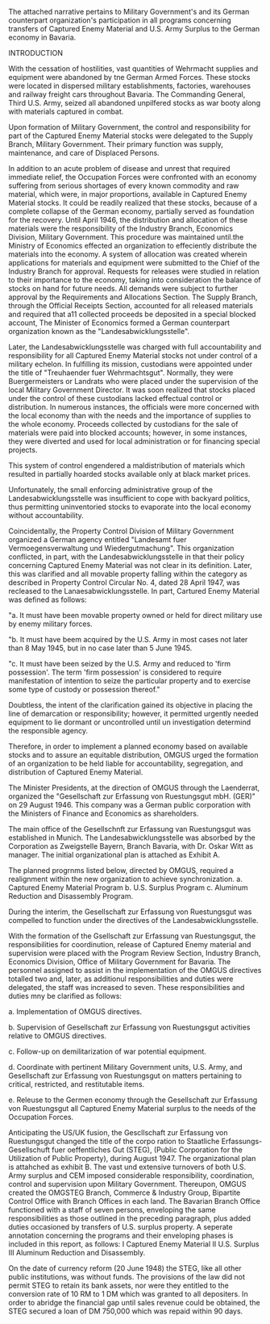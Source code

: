 The attached narrative pertains
to Military Government's and its
German counterpart organization's
participation in all programs concerning
transfers of Captured Enemy
Material and U.S. Army Surplus to
the German economy in Bavaria.

INTRODUCTION

With the cessation of hostilities, vast quantities
of Wehrmacht supplies and equipment were abandoned by tne
German Armed Forces. These stocks were located in dispersed
military establishments, factories, warehouses
and railway freight cars throughout Bavaria. The Commanding
General, Third U.S. Army, seized all abandoned
unpilfered stocks as war booty along with materials captured
in combat.

Upon formation of Military Government, the control
and responsibility for part of the Captured Enemy Material
stocks were delegated to the Supply Branch, Military Government.
Their primary function was supply, maintenance, and
care of Displaced Persons.

In addition to an acute problem of disease and unrest
that required immediate relief, the Occupation Forces were
confronted with an economy suffering from serious shortages
of every known commodity and raw material, which were, in
major proportions, available in Captured Enemy Material
stocks. It could be readily realized that these stocks,
because of a complete collapse of the German economy, partially
served as foundation for the recovery. Until April
1946, the distribution and allocation of these materials
were the responsibility of the Industry Branch, Economics
Division, Military Government. This procedure was maintained
until.the Ministry of Economics effected an organization
to effeciently distribute the materials into
the economy. A system of allocation was created wherein
applications for materials and equipment were submitted
to the Chief of the Industry Branch for approval. Requests
for releases were studied in relation to their importance
to the economy, taking into consideration the balance of
stocks on hand for future needs. All demands were subject
to further approval by the Requirements and Allocations
Section. The Supply Branch, through the Official Receipts
Section, accounted for all released materials and required
that a11 collected proceeds be deposited in a special
blocked account, The Minister of Economics formed a German
counterpart organization known as the "Landesabwicklungsstelle".

Later, the Landesabwicklungsstelle was charged with
full accountability and responsibility for all Captured
Enemy Material stocks not under control of a military
echelon. In fulfilling its mission, custodians were
appointed under the title of "Treuhaender fuer Wehrmachtsgut".
Normally, they were Buergermeisters or Landrats who
were placed under the supervision of the local Military Government Director. It was soon realized that stocks
placed under the control of these custodians lacked
effectual control or distribution. In numerous instances,
the officials were more concerned with the local
economy than with the needs and the importance of supplies
to the whole economy. Proceeds collected by custodians
for the sale of materials were paid into blocked accounts;
however, in some instances, they were diverted and used
for local administration or for financing special projects.

This system of control engendered a maldistribution
of materials which resulted in partially hoarded stocks
available only at black market prices.

Unfortunately, the small enforcing administrative
group of the Landesabwicklungsstelle was insufficient to
cope with backyard politics, thus permitting uninventoried
stocks to evaporate into the local economy without
accountability.

Coincidentally, the Property Control Division of
Military Government organized a German agency entitled
"Landesamt fuer Vermoegensverwaltung und Wiedergutmachung".
This organization conflicted, in part, with the Landesabwicklungsstelle
in that their policy concerning Captured
Enemy Material was not clear in its definition. Later,
this was clarified and all movable property falling within 
the category as described in Property Control Circular No. 4,
dated 28 April 1947, was recleased to the Lanaesabwicklungsstelle.
In part, Cartured Enemy Material was defined as follows:

"a. It must have been movable property
owned or held for direct military
use by enemy military forces.

"b. It must have beem acquired by the
U.S. Army in most cases not later
than 8 May 1945, but in no case
later than 5 June 1945.

"c. It must have been seized by the
U.S. Army and reduced to 'firm
possession'. The term 'firm
possession' is considered to require
manifestation of intention
to seize the particular property
and to exercise some type of
custody or possession thereof."

Doubtless, the intent of the clarification gained its objective
in placing the line of demarcation or responsibility;
however, it permitted urgently needed equipment to
lie dormant or uncontrolled until un investigation determind 
the responsible agency.

Therefore, in order to implement a planned economy
based on available stocks and to assure an equitable
distribution, OMGUS urged the formation of an organization
to be held liable for accountability, segregation, and
distribution of Captured Enemy Material.

The Minister Presidents, at the direction of OMGUS
through the Laenderrat, organized the "Gesellschaft zur
Erfassung von Ruestungsgut mbH. (GER)" on 29 August 1946.
This company was a German public corporation with the
Ministers of Finance and Economics as shareholders.

The main office of the Gesellschnft zur Erfassung
van Ruestungsgut was established in Munich. The Landesabwicklungsstelle
was absorbed by the Corporation as
Zweigstelle Bayern, Branch Bavaria, with Dr. Oskar Witt
as manager. The initial organizational plan is attached
as Exhibit A.

The planned progrnms listed below, directed by OMGUS,
required a realignment within the new organization to
achieve synchronization.
a. Captured Enemy Material Program
b. U.S. Surplus Program
c. Aluminum Reduction and Disassembly
Program.

During the interim, the Gesellschaft zur Erfassung
von Ruestungsgut was compelled to function under the 
directives of the Landesabwicklungsstelle.

With the formation of the Gsellschaft zur Erfassung
van Ruestungsgut, the responsibilities for coordinution, release
of Captured Enemy material and supervision were
placed with the Program Review Section, Industry Branch,
Economics Division, Office of Military Government for
Bavaria. The personnel assigned to assist in the implementation 
of the OMGUS directives totalled two and, later,
as additionul responsibilities and duties were delegated,
the staff was increased to seven. These responsibilities
and duties mny be clarified as follows:

a. Implementation of OMGUS directives.

b. Supervision of Gesellschaft zur
Erfassung von Ruestungsgut activities
relative to OMGUS directives.

c. Follow-up on demilitarization of
war potential equipment.

d. Coordinate with pertinent Military
Government units, U.S. Army, and
Gesellschaft zur Erfassung von
Ruestungsgut on matters pertaining
to critical, restricted, and restitutable
items.

e. Releuse to the Germen economy
through the Gesellschaft zur
Erfassung von Ruestungsgut
all Captured Enemy Material
surplus to the needs of the
Occupation Forces.

Anticipating the US/UK fusion, the Gescllschaft zur
Erfassung von Ruestungsgut changed the title of the corpo
ration to Staatliche Erfassungs-Gesellschuft fuer
oeffentliches Gut (STEG), (Public Corporation for the
Utilization of Public Property), during August 1947.
The organizational plan is attahched as exhibit B.
The vast und extensive turnovers of both U.S. Army
surplus and CEM imposed considerable responsibility, coordination,
control and supervision upon Military Government.
Thereupon, OMGUS created the OMGSTEG Branch,
Commerce & Industry Group, Bipartite Control Office with
Branch Offices in each land. The Bavarian Branch Office
functioned with a staff of seven persons, enveloping the
same responsibilities as those outlined in the preceding
paragraph, plus added duties occasioned by transfers of
U.S. surplus property. A seperate annotation concerning
the programs and their enveloping phases is included in
this report, as follows:
I Captured Enemy Material
II U.S. Surplus
III Aluminum Reduction and
Disassembly.

On the date of currency reform (20 June 1948) the 
STEG, like all other public institutions, was without
funds. The provisions of the law did not permit STEG
to retain its bank assets, nor were they entitled to the
conversion rate of 10 RM to 1 DM which was granted to all
depositers. In order to abridge the financial gap until
sales revenue could be obtained, the STEG secured a loan
of DM 750,000 which was repaid within 90 days.
